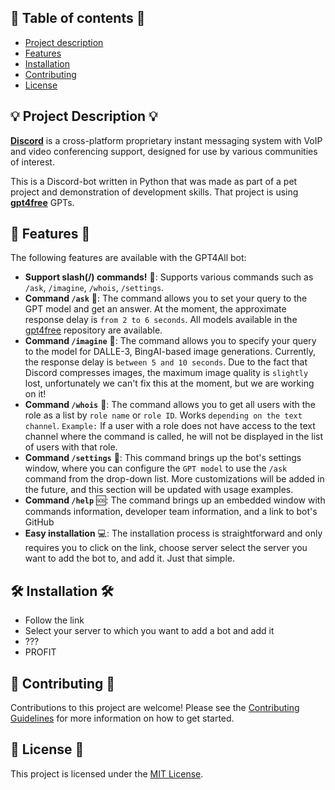 ## 📑 Table of contents 📑
- [Project description](#project-description)
- [Features](#features)
- [Installation](#installation)
- [Contributing](#contributing)
- [License](#license)

## 💡 Project Description 💡 <a name="project-description"></a>
[**Discord**](https://discord.com) is a cross-platform proprietary instant messaging system with VoIP and video conferencing support, designed for use by various communities of interest. 

This is a Discord-bot written in Python that was made as part of a pet project and demonstration of development skills. That project is using [**gpt4free**](https://github.com/xtekky/gpt4free) GPTs.


## 🚀 Features 🚀 <a name="features"></a>
The following features are available with the GPT4All bot:
- **Support slash(/) commands!** 📝: Supports various commands such as `/ask`, `/imagine`, `/whois`, `/settings`.
- **Command `/ask`** 💭: The command allows you to set your query to the GPT model and get an answer. At the moment, the approximate response delay is `from 2 to 6 seconds`. All models available in the [gpt4free](https://github.com/xtekky/gpt4free) repository are available.
- **Command `/imagine`** 🎨: The command allows you to specify your query to the model for DALLE-3, BingAI-based image generations. Currently, the response delay is `between 5 and 10 seconds`. Due to the fact that Discord compresses images, the maximum image quality is `slightly` lost, unfortunately we can't fix this at the moment, but we are working on it!
- **Command `/whois`** 🤔: The command allows you to get all users with the role as a list by `role name` or `role ID`. Works `depending on the text channel`. `Example:` If a user with a role does not have access to the text channel where the command is called, he will not be displayed in the list of users with that role.
- **Command `/settings`** 🙅: This command brings up the bot's settings window, where you can configure the `GPT model` to use the `/ask` command from the drop-down list. More customizations will be added in the future, and this section will be updated with usage examples.
- **Command `/help`** 🆘: The command brings up an embedded window with commands information, developer team information, and a link to bot's GitHub
- **Easy installation** 💻: The installation process is straightforward and only requires you to click on the link, choose server select the server you want to add the bot to, and add it. Just that simple.


## 🛠 Installation 🛠 <a name="installation"></a>
<!--- TODO: Добавить ссылку на добавление бота на сервер --->
- Follow the link
- Select your server to which you want to add a bot and add it
- ???
- PROFIT


## 🤝 Contributing 🤝 <a name="contributing"></a>
Contributions to this project are welcome! Please see the [Contributing Guidelines](./CONTRIBUTING.md) for more information on how to get started.


## 📝 License 📝 <a name="license"></a>
This project is licensed under the [MIT License](./LICENSE.md).
